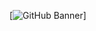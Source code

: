 [![GitHub Banner](https://cdn.discordapp.com/attachments/1106143248075980843/1108031691626393801/dopemods.png)]
